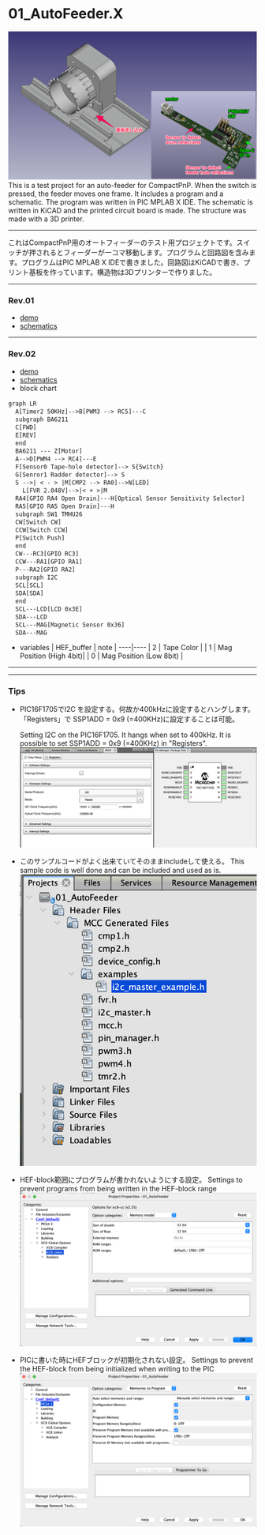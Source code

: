 
# 01_AutoFeeder.X
![image](image/overview.png)
This is a test project for an auto-feeder for CompactPnP. When the switch is pressed, the feeder moves one frame. It includes a program and a schematic. The program was written in PIC MPLAB X IDE. The schematic is written in KiCAD and the printed circuit board is made. The structure was made with a 3D printer.

---
これはCompactPnP用のオートフィーダーのテスト用プロジェクトです。スイッチが押されるとフィーダーが一コマ移動します。プログラムと回路図を含みます。プログラムはPIC MPLAB X IDEで書きました。回路図はKiCADで書き、プリント基板を作っています。構造物は3Dプリンターで作りました。

---
### Rev.01
* [demo](image/ezgif.com-video-to-gif-converted.gif)
* [schematics](schematics/AutoFeeder_Drum-type_new/20231123_R1/AutoFeeder_Drum-type.pdf) 

---
### Rev.02
* [demo](image/20240212_AutoFeederTest-ezgif.com-video-to-gif-converter.gif)
* [schematics](schematics/AutoFeeder_Drum-type_new/20240107_Rev02/AutoFeeder_Drum-type.pdf) 
* block chart
```mermaid
graph LR
  A[Timer2 50KHz]-->B[PWM3 --> RC5]---C
  subgraph BA6211
  C[FWD]
  E[REV]
  end
  BA6211 --- Z[Motor]
  A-->D[PWM4 --> RC4]---E
  F[Sensor0 Tape-hole detector]--> S{Switch}
  G[Senror1 Radder detector]--> S
  S -->| < - > |M[CMP2 --> RA0]-->N[LED]
    L[FVR 2.048V]-->|< + >|M
  RA4[GPIO RA4 Open Drain]---H[Optical Sensor Sensitivity Selector]
  RA5[GPIO RA5 Open Drain]---H
  subgraph SW1 TMHU26
  CW[Switch CW]
  CCW[Switch CCW]
  P[Switch Push]
  end
  CW---RC3[GPIO RC3]
  CCW---RA1[GPIO RA1]
  P---RA2[GPIO RA2]
  subgraph I2C
  SCL[SCL]
  SDA[SDA]
  end
  SCL---LCD[LCD 0x3E]
  SDA---LCD
  SCL---MAG[Magnetic Sensor 0x36]
  SDA---MAG
```

* variables
  | HEF_buffer | note |
  ----|---- 
  | 2 | Tape Color |
  | 1 | Mag Position (High 4bit)|
  | 0 | Mag Position (Low 8bit) |

---
---
### Tips

* PIC16F1705でI2C を設定する。何故か400kHzに設定するとハングします。「Registers」で SSP1ADD = 0x9 (=400KHz)に設定することは可能。
  
  Setting I2C on the PIC16F1705. It hangs when set to 400kHz. It is possible to set SSP1ADD = 0x9 (=400KHz) in "Registers".
  ![image](image/01_I2C_setting.png)

* このサンプルコードがよく出来ていてそのままincludeして使える。
  This sample code is well done and can be included and used as is.
  ![image](image/02_I2C_setting.png)

* HEF-block範囲にプログラムが書かれないようにする設定。
  Settings to prevent programs from being written in the HEF-block range
  ![image](image/03_HFE-block-tips.png)

* PICに書いた時にHEFブロックが初期化されない設定。
  Settings to prevent the HEF-block from being initialized when writing to the PIC
  ![image](image/04_HFE-block-tips.png)

